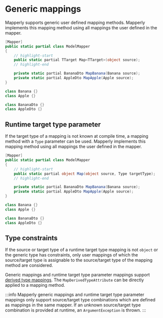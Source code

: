 # Generic mappings

Mapperly supports generic user defined mapping methods.
Mapperly implements this mapping method
using all mappings the user defined in the mapper.

```csharp
[Mapper]
public static partial class ModelMapper
{
    // highlight-start
    public static partial TTarget Map<TTarget>(object source);
    // highlight-end

    private static partial BananaDto MapBanana(Banana source);
    private static partial AppleDto MapApple(Apple source);
}

class Banana {}
class Apple {}

class BananaDto {}
class AppleDto {}
```

## Runtime target type parameter

If the target type of a mapping is not known at compile time,
a mapping method with a `Type` parameter can be used.
Mapperly implements this mapping method
using all mappings the user defined in the mapper.

```csharp
[Mapper]
public static partial class ModelMapper
{
    // highlight-start
    public static partial object Map(object source, Type targetType);
    // highlight-end

    private static partial BananaDto MapBanana(Banana source);
    private static partial AppleDto MapApple(Apple source);
}

class Banana {}
class Apple {}

class BananaDto {}
class AppleDto {}
```

## Type constraints

If the source or target type of a runtime target type mapping is not `object` or the generic type has constraints,
only user mappings of which the source/target type is assignable to the source/target type of the mapping method are considered.

Generic mappings and runtime target type parameter mappings support [derived type mappings](./10-derived-type-mapping.md).
The `MapDerivedTypeAttribute` can be directly applied to a mapping method.

:::info
Mapperly generic mappings and runtime target type parameter mappings
only support source/target type combinations which are defined
as mappings in the same mapper.
If an unknown source/target type combination is provided at runtime,
an `ArgumentException` is thrown.
:::
